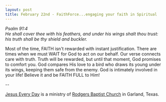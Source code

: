 ```yaml
---
layout: post
title: February 22nd - FaithForce...engaging your faith in Spiritual
---
```


_Psalm 91:4  
He shall cover thee with his feathers, and under his wings shalt
thou trust: his truth shall be thy shield and buckler._

Most of the time, FAITH isn't rewarded with instant justification.
There are times when we must WAIT for God to act on our behalf. Our
verse connects care with truth. Truth will be rewarded, but until
that moment, God promises to comfort you. God compares His love to a
bird who draws its young under its wings, keeping them safe from the
enemy. God is intimately involved in your life! Believe it and be
FAITH FULL to Him!

 --

<a href=http://jesuseveryday.net>Jesus Every Day</a> is a ministry of <a href=http://rodgersbaptist.net>Rodgers Baptist Church</a> in Garland, Texas.
